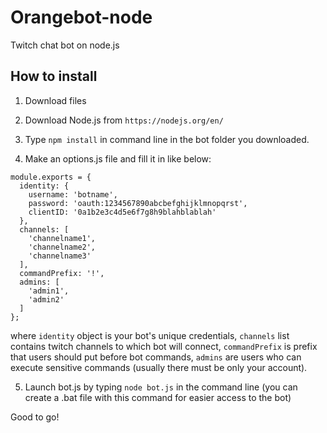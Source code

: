 # Orangebot-node
Twitch chat bot on node.js

## How to install

1. Download files

2. Download Node.js from `https://nodejs.org/en/`

3. Type `npm install` in command line in the bot folder you downloaded.

4. Make an options.js file and fill it in like below:

```
module.exports = {
  identity: {
    username: 'botname',
    password: 'oauth:1234567890abcbefghijklmnopqrst',
    clientID: '0a1b2e3c4d5e6f7g8h9blahblablah'
  },
  channels: [
    'channelname1',
    'channelname2',
    'channelname3'
  ],
  commandPrefix: '!',
  admins: [
    'admin1',
    'admin2'
  ]
};
```

where `identity` object is your bot's unique credentials,
`channels` list contains twitch channels to which bot will connect,
`commandPrefix` is prefix that users should put before bot commands,
`admins` are users who can execute sensitive commands (usually there must be only your account).

5. Launch bot.js by typing `node bot.js` in the command line (you can create a .bat file with this command for easier access to the bot)

Good to go!
